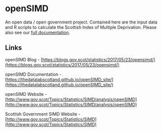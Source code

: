# openSIMD

An open data / open government project. Contained here are the input data and R scripts to calculate the Scottish Index of Multiple Deprivation. Please also see our [full documentation](https://thedatalabscotland.github.io/openSIMD_site/).

## Links

openSIMD Blog - [https://blogs.gov.scot/statistics/2017/05/23/opensimd/](https://blogs.gov.scot/statistics/2017/05/23/opensimd/)

openSIMD Documentation - [https://thedatalabscotland.github.io/openSIMD_site/](https://thedatalabscotland.github.io/openSIMD_site/)

openSIMD Website - [http://www.gov.scot/Topics/Statistics/SIMD/analysis/openSIMD](http://www.gov.scot/Topics/Statistics/SIMD/analysis/openSIMD)

Scottish Government SIMD Website - [http://www.gov.scot/Topics/Statistics/SIMD](http://www.gov.scot/Topics/Statistics/SIMD)